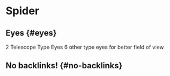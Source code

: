 # Spider


## Eyes {#eyes}

2 Telescope Type Eyes
6 other type eyes for better field of view


## No backlinks! {#no-backlinks}
